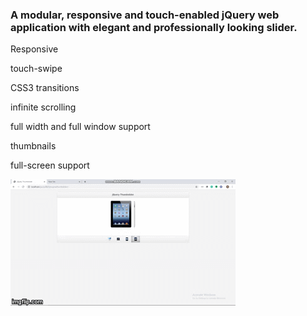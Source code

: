 ### A modular, responsive and touch-enabled jQuery web application with elegant and professionally looking slider.


Responsive

touch-swipe

CSS3 transitions

infinite scrolling

full width and full window support

thumbnails

full-screen support

<a href="https://github.com/kuldipv3/Apple-Style-Slider/blob/master/34fv7t"><img src="https://github.com/kuldipv3/Apple-Style-Slider/blob/master/34fv7t.gif" title="made at imgflip.com"/></a>
